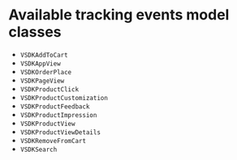 # Available tracking events model classes
* `VSDKAddToCart`
* `VSDKAppView`
* `VSDKOrderPlace`
* `VSDKPageView`
* `VSDKProductClick`
* `VSDKProductCustomization`
* `VSDKProductFeedback`
* `VSDKProductImpression`
* `VSDKProductView`
* `VSDKProductViewDetails`
* `VSDKRemoveFromCart`
* `VSDKSearch`
